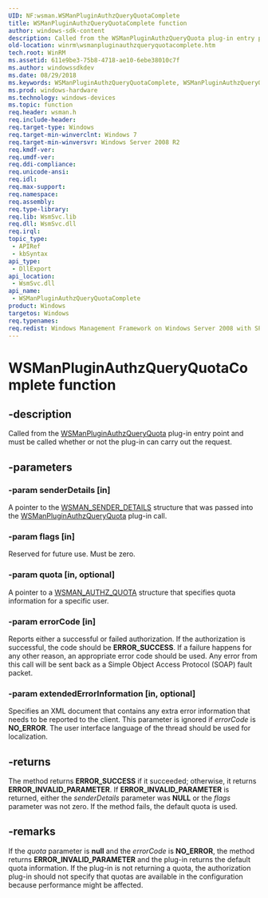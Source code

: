 ```yaml
---
UID: NF:wsman.WSManPluginAuthzQueryQuotaComplete
title: WSManPluginAuthzQueryQuotaComplete function
author: windows-sdk-content
description: Called from the WSManPluginAuthzQueryQuota plug-in entry point and must be called whether or not the plug-in can carry out the request.
old-location: winrm\wsmanpluginauthzqueryquotacomplete.htm
tech.root: WinRM
ms.assetid: 611e9be3-75b8-4718-ae10-6ebe38010c7f
ms.author: windowssdkdev
ms.date: 08/29/2018
ms.keywords: WSManPluginAuthzQueryQuotaComplete, WSManPluginAuthzQueryQuotaComplete function [Windows Remote Management], winrm.wsmanpluginauthzqueryquotacomplete, wsman/WSManPluginAuthzQueryQuotaComplete
ms.prod: windows-hardware
ms.technology: windows-devices
ms.topic: function
req.header: wsman.h
req.include-header: 
req.target-type: Windows
req.target-min-winverclnt: Windows 7
req.target-min-winversvr: Windows Server 2008 R2
req.kmdf-ver: 
req.umdf-ver: 
req.ddi-compliance: 
req.unicode-ansi: 
req.idl: 
req.max-support: 
req.namespace: 
req.assembly: 
req.type-library: 
req.lib: WsmSvc.lib
req.dll: WsmSvc.dll
req.irql: 
topic_type:
 - APIRef
 - kbSyntax
api_type:
 - DllExport
api_location:
 - WsmSvc.dll
api_name:
 - WSManPluginAuthzQueryQuotaComplete
product: Windows
targetos: Windows
req.typenames: 
req.redist: Windows Management Framework on Windows Server 2008 with SP2 and Windows Vista with SP2
---
```


# WSManPluginAuthzQueryQuotaComplete function


## -description


Called from the <a href="https://msdn.microsoft.com/426a848c-f549-4a41-b92a-c9451738a014">WSManPluginAuthzQueryQuota</a> plug-in entry point and  must be called whether or not the plug-in can carry out the request.


## -parameters




### -param senderDetails [in]

A pointer  to the <a href="https://msdn.microsoft.com/f68a9f75-6808-4dfa-b40f-061da88ead3c">WSMAN_SENDER_DETAILS</a> structure that was passed into the <a href="https://msdn.microsoft.com/426a848c-f549-4a41-b92a-c9451738a014">WSManPluginAuthzQueryQuota</a> plug-in call.


### -param flags [in]

Reserved for future use. Must be zero.


### -param quota [in, optional]

A pointer to a <a href="https://msdn.microsoft.com/dff093be-34cb-4e31-b3ff-b1ad8ecc7069">WSMAN_AUTHZ_QUOTA</a> structure that specifies quota information for a specific user.


### -param errorCode [in]

Reports either a successful or failed authorization.   If the authorization is successful, the code  should be <b>ERROR_SUCCESS</b>. If a failure happens for any other reason, an appropriate error code should be used.  Any error from this call will be sent back as a Simple Object Access Protocol (SOAP) fault packet.


### -param extendedErrorInformation [in, optional]

Specifies an XML document that contains any extra error information that needs to be reported to the client. This parameter is ignored if <i>errorCode</i> is <b>NO_ERROR</b>. The user interface language of the thread should be used for localization.


## -returns



The method returns <b>ERROR_SUCCESS</b> if it succeeded; otherwise,  it returns <b>ERROR_INVALID_PARAMETER</b>.  If <b>ERROR_INVALID_PARAMETER</b> is returned, either  the <i>senderDetails</i> parameter was <b>NULL</b> or the <i>flags</i> parameter was not zero.   If the method fails, the default quota is used.




## -remarks



If the <i>quota</i> parameter is <b>null</b> and the <i>errorCode</i> is <b>NO_ERROR</b>, the method returns <b>ERROR_INVALID_PARAMETER</b> and the plug-in returns the default quota information.  If the plug-in is not returning a quota, the authorization plug-in should not specify that quotas are available in the configuration because performance might be affected.




